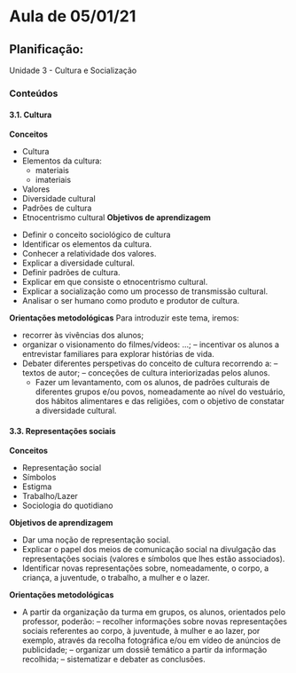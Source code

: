 # Aula de 05/01/21
## Planificação:
Unidade 3 - Cultura e Socialização
### Conteúdos 
#### 3.1. Cultura
**Conceitos**
 + Cultura 
 + Elementos da cultura: 
   - materiais 
   -  imateriais 
 + Valores 
 + Diversidade cultural 
 + Padrões de cultura 
 + Etnocentrismo cultural
**Objetivos de aprendizagem** 
 - Definir o conceito sociológico de cultura
 - Identificar os elementos da cultura. 
 - Conhecer a relatividade dos valores. 
 - Explicar a diversidade cultural. 
 - Definir padrões de cultura. 
 - Explicar em que consiste o etnocentrismo cultural. 
 - Explicar a socialização como um processo de transmissão cultural. 
 - Analisar o ser humano como produto e produtor de cultura.

**Orientações metodológicas**
  Para introduzir este tema, iremos: 
  - recorrer às vivências dos alunos;
  - organizar o visionamento do filmes/vídeos: ...; 
  – incentivar os alunos a entrevistar familiares para explorar histórias de vida. 
  - Debater diferentes perspetivas do conceito de cultura recorrendo a: 
     – textos de autor; 
	 – conceções de cultura interiorizadas pelos alunos. 
	 - Fazer um levantamento, com os alunos, de padrões culturais de diferentes grupos e/ou povos, nomeadamente ao nível do vestuário, dos hábitos alimentares e das religiões, com o objetivo de constatar a diversidade cultural.

#### 3.3. Representações sociais
**Conceitos**
- Representação social
- Símbolos
- Estigma 
- Trabalho/Lazer
- Sociologia do quotidiano

**Objetivos de aprendizagem** 
- Dar uma noção de representação social. 
- Explicar o papel dos meios de comunicação social na divulgação das representações sociais (valores e símbolos que lhes estão associados). 
- Identificar novas representações sobre, nomeadamente, o corpo, a criança, a juventude, o trabalho, a mulher e o lazer.


**Orientações metodológicas**
- A partir da organização da turma em grupos, os alunos, orientados pelo professor, poderão: 
– recolher informações sobre novas representações sociais referentes ao corpo, à juventude, à mulher e ao lazer, por exemplo, através da recolha fotográfica e/ou em vídeo de anúncios de publicidade; 
– organizar um dossiê temático a partir da informação recolhida; 
– sistematizar e debater as conclusões.

<!--stackedit_data:
eyJoaXN0b3J5IjpbMTkxNzc1MTE4MywtMTkxMDQ1OTQwMF19
-->
